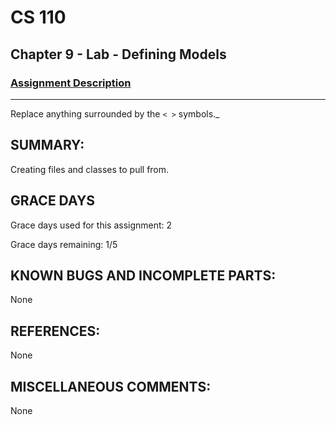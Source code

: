 # CS 110
## Chapter 9 - Lab - Defining Models

### [Assignment Description](https://docs.google.com/document/d/15DfkIaMl1zTHGfpNH6NFQGl9UYp_GamYK79O8CZCddc/edit?usp=sharing)

***
Replace anything surrounded by the `< >` symbols._

## SUMMARY:
Creating files and classes to pull from.

## GRACE DAYS
Grace days used for this assignment: 2

Grace days remaining: 1/5

## KNOWN BUGS AND INCOMPLETE PARTS:
 None

## REFERENCES:
 None

## MISCELLANEOUS COMMENTS:
 None
